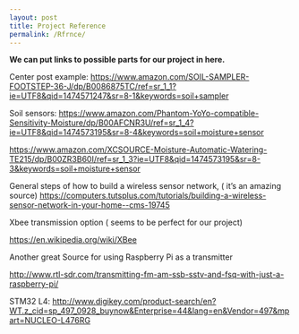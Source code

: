 ```yaml
---
layout: post
title: Project Reference
permalink: /Rfrnce/
---
```


**We can put links to possible parts for our project in here.**


Center post example:
https://www.amazon.com/SOIL-SAMPLER-FOOTSTEP-36-J/dp/B0086875TC/ref=sr_1_1?ie=UTF8&qid=1474571247&sr=8-1&keywords=soil+sampler 




Soil sensors:
https://www.amazon.com/Phantom-YoYo-compatible-Sensitivity-Moisture/dp/B00AFCNR3U/ref=sr_1_4?ie=UTF8&qid=1474573195&sr=8-4&keywords=soil+moisture+sensor 


https://www.amazon.com/XCSOURCE-Moisture-Automatic-Watering-TE215/dp/B00ZR3B60I/ref=sr_1_3?ie=UTF8&qid=1474573195&sr=8-3&keywords=soil+moisture+sensor




General steps of how to build a wireless sensor network, ( it’s an amazing source)
https://computers.tutsplus.com/tutorials/building-a-wireless-sensor-network-in-your-home--cms-19745


Xbee transmission option ( seems to be perfect for our project)


https://en.wikipedia.org/wiki/XBee 


Another great Source for using Raspberry Pi as a transmitter 


http://www.rtl-sdr.com/transmitting-fm-am-ssb-sstv-and-fsq-with-just-a-raspberry-pi/


STM32 L4: http://www.digikey.com/product-search/en?WT.z_cid=sp_497_0928_buynow&Enterprise=44&lang=en&Vendor=497&mpart=NUCLEO-L476RG 
